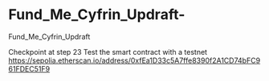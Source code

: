 # Fund_Me_Cyfrin_Updraft-
Fund_Me_Cyfrin_Updraft 

Checkpoint at step 23 
Test the smart contract with a testnet
https://sepolia.etherscan.io/address/0xfEa1D33c5A7ffe8390f2A1CD74bFC961FDEC51F9